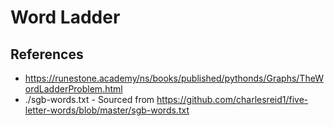 # Word Ladder

## References

 - https://runestone.academy/ns/books/published/pythonds/Graphs/TheWordLadderProblem.html
 - ./sgb-words.txt - Sourced from https://github.com/charlesreid1/five-letter-words/blob/master/sgb-words.txt
